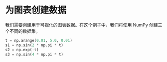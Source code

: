 # 为图表创建数据

我们需要创建用于可视化的图表数据。在这个例子中，我们将使用 NumPy 创建三个不同的数据集。

```python
t = np.arange(0.01, 5.0, 0.01)
s1 = np.sin(2 * np.pi * t)
s2 = np.exp(-t)
s3 = np.sin(4 * np.pi * t)
```
